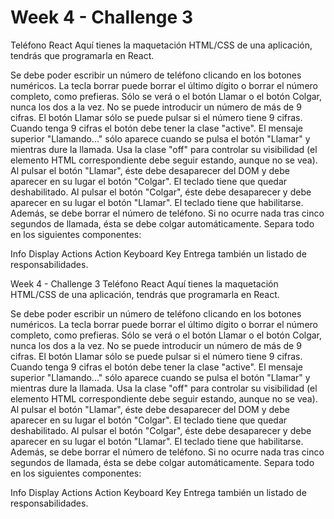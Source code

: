 # Week 4 - Challenge 3

Teléfono React
Aquí tienes la maquetación HTML/CSS de una aplicación, tendrás que programarla en React.

Se debe poder escribir un número de teléfono clicando en los botones numéricos. La tecla borrar puede borrar el último dígito o borrar el número completo, como prefieras.
Sólo se verá o el botón Llamar o el botón Colgar, nunca los dos a la vez.
No se puede introducir un número de más de 9 cifras.
El botón Llamar sólo se puede pulsar si el número tiene 9 cifras. Cuando tenga 9 cifras el botón debe tener la clase "active".
El mensaje superior "Llamando..." sólo aparece cuando se pulsa el botón "Llamar" y mientras dure la llamada. Usa la clase "off" para controlar su visibilidad (el elemento HTML correspondiente debe seguir estando, aunque no se vea).
Al pulsar el botón "Llamar", éste debe desaparecer del DOM y debe aparecer en su lugar el botón "Colgar". El teclado tiene que quedar deshabilitado.
Al pulsar el botón "Colgar", éste debe desaparecer y debe aparecer en su lugar el botón "Llamar". El teclado tiene que habilitarse. Además, se debe borrar el número de teléfono.
Si no ocurre nada tras cinco segundos de llamada, ésta se debe colgar automáticamente.
Separa todo en los siguientes componentes:

Info
Display
Actions
Action
Keyboard
Key
Entrega también un listado de responsabilidades.

Week 4 - Challenge 3
Teléfono React
Aquí tienes la maquetación HTML/CSS de una aplicación, tendrás que programarla en React.

Se debe poder escribir un número de teléfono clicando en los botones numéricos. La tecla borrar puede borrar el último dígito o borrar el número completo, como prefieras.
Sólo se verá o el botón Llamar o el botón Colgar, nunca los dos a la vez.
No se puede introducir un número de más de 9 cifras.
El botón Llamar sólo se puede pulsar si el número tiene 9 cifras. Cuando tenga 9 cifras el botón debe tener la clase "active".
El mensaje superior "Llamando..." sólo aparece cuando se pulsa el botón "Llamar" y mientras dure la llamada. Usa la clase "off" para controlar su visibilidad (el elemento HTML correspondiente debe seguir estando, aunque no se vea).
Al pulsar el botón "Llamar", éste debe desaparecer del DOM y debe aparecer en su lugar el botón "Colgar". El teclado tiene que quedar deshabilitado.
Al pulsar el botón "Colgar", éste debe desaparecer y debe aparecer en su lugar el botón "Llamar". El teclado tiene que habilitarse. Además, se debe borrar el número de teléfono.
Si no ocurre nada tras cinco segundos de llamada, ésta se debe colgar automáticamente.
Separa todo en los siguientes componentes:

Info
Display
Actions
Action
Keyboard
Key
Entrega también un listado de responsabilidades.
